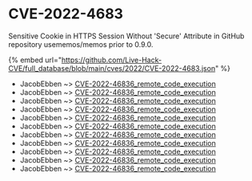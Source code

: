 # CVE-2022-4683

Sensitive Cookie in HTTPS Session Without 'Secure' Attribute in GitHub repository usememos/memos prior to 0.9.0.

{% embed url="https://github.com/Live-Hack-CVE/full_database/blob/main/cves/2022/CVE-2022-4683.json" %}


* JacobEbben ~> [CVE-2022-46836_remote_code_execution](https://www.alice-snow.ru/2022/database/cve-2022-4683/cve-2022-46836_remote_code_execution-jacobebben)
* JacobEbben ~> [CVE-2022-46836_remote_code_execution](https://www.alice-snow.ru/2022/database/cve-2022-4683/cve-2022-46836_remote_code_execution-jacobebben)
* JacobEbben ~> [CVE-2022-46836_remote_code_execution](https://www.alice-snow.ru/2022/database/cve-2022-4683/cve-2022-46836_remote_code_execution-jacobebben)
* JacobEbben ~> [CVE-2022-46836_remote_code_execution](https://www.alice-snow.ru/2022/database/cve-2022-4683/cve-2022-46836_remote_code_execution-jacobebben)
* JacobEbben ~> [CVE-2022-46836_remote_code_execution](https://www.alice-snow.ru/2022/database/cve-2022-4683/cve-2022-46836_remote_code_execution-jacobebben)
* JacobEbben ~> [CVE-2022-46836_remote_code_execution](https://www.alice-snow.ru/2022/database/cve-2022-4683/cve-2022-46836_remote_code_execution-jacobebben)
* JacobEbben ~> [CVE-2022-46836_remote_code_execution](https://www.alice-snow.ru/2022/database/cve-2022-4683/cve-2022-46836_remote_code_execution-jacobebben)
* JacobEbben ~> [CVE-2022-46836_remote_code_execution](https://www.alice-snow.ru/2022/database/cve-2022-4683/cve-2022-46836_remote_code_execution-jacobebben)
* JacobEbben ~> [CVE-2022-46836_remote_code_execution](https://www.alice-snow.ru/2022/database/cve-2022-4683/cve-2022-46836_remote_code_execution-jacobebben)
* JacobEbben ~> [CVE-2022-46836_remote_code_execution](https://www.alice-snow.ru/2022/database/cve-2022-4683/cve-2022-46836_remote_code_execution-jacobebben)
* JacobEbben ~> [CVE-2022-46836_remote_code_execution](https://www.alice-snow.ru/2022/database/cve-2022-4683/cve-2022-46836_remote_code_execution-jacobebben)